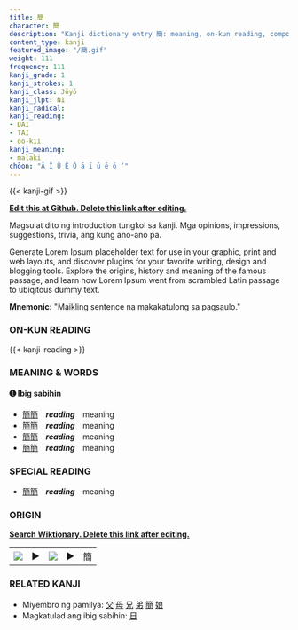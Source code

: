 ```yaml
---
title: 簡
character: 簡
description: "Kanji dictionary entry 簡: meaning, on-kun reading, compounds, origin, related kanji"
content_type: kanji
featured_image: "/簡.gif"
weight: 111
frequency: 111
kanji_grade: 1
kanji_strokes: 1
kanji_class: Jōyō
kanji_jlpt: N1
kanji_radical: 
kanji_reading: 
- DAI
- TAI
- oo-kii
kanji_meaning:
- malaki
chōon: "Ā Ī Ū Ē Ō ā ī ū ē ō ’"
---
```

[//]: # (Don't edit the line below. Kanji animated GIF code is automatically generated.)
{{< kanji-gif >}}

[//]: # (Edit below this line.)

**[Edit this at Github. Delete this link after editing.](https://github.com/tim0g/tim/tree/main/content/kanji/簡/index.md)**

Magsulat dito ng introduction tungkol sa kanji. Mga opinions, impressions, suggestions, trivia, ang kung ano-ano pa.

Generate Lorem Ipsum placeholder text for use in your graphic, print and web layouts, and discover plugins for your favorite writing, design and blogging tools. Explore the origins, history and meaning of the famous passage, and learn how Lorem Ipsum went from scrambled Latin passage to ubiqitous dummy text.
 
**Mnemonic:** "Maikling sentence na makakatulong sa pagsaulo."

### ON-KUN READING

[//]: # (Don't edit the line below. ON-KUN READING code is automatically generated.)
{{< kanji-reading >}}

### MEANING & WORDS

#### ➊ **Ibig sabihin**
  - [簡](../簡)[簡](../簡)　***reading***　meaning
  - [簡](../簡)[簡](../簡)　***reading***　meaning
  - [簡](../簡)[簡](../簡)　***reading***　meaning
  - [簡](../簡)[簡](../簡)　***reading***　meaning

### SPECIAL READING
  - [簡](../簡)[簡](../簡)　***reading***　meaning

### ORIGIN

**[Search Wiktionary. Delete this link after editing.](https://wiktionary.org/wiki/簡)**
<table class="kanji-table"><tr><td>
<img src="60px-簡-bronze.svg.png">
</td><td>▶</td><td>
<img src="60px-簡-oracle.svg.png">
</td><td>▶</td>
<td class="kanji-origin">簡</td>
</tr></table>

### RELATED KANJI
- Miyembro ng pamilya: [父](../父) [母](../母) [兄](../兄) [弟](../弟) [簡](../簡) [娘](../娘)
- Magkatulad ang ibig sabihin: [日](../日)
